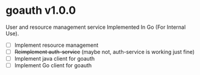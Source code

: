 # goauth v1.0.0

User and resource management service Implemented In Go (For Internal Use).

- [ ] Implement resource management
- [ ] ~~Reimplement auth-service~~ (maybe not, auth-service is working just fine)
- [ ] Implement java client for goauth
- [ ] Implement Go client for goauth
